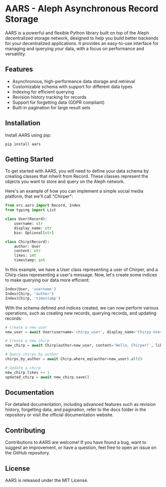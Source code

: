 # AARS - Aleph Asynchronous Record Storage
AARS is a powerful and flexible Python library built on top of the Aleph decentralized storage network, designed to help you build better backends for your decentralized applications. It provides an easy-to-use interface for managing and querying your data, with a focus on performance and versatility.

## Features
- Asynchronous, high-performance data storage and retrieval
- Customizable schema with support for different data types
- Indexing for efficient querying
- Revision history tracking for records
- Support for forgetting data (GDPR compliant)
- Built-in pagination for large result sets

## Installation
Install AARS using pip:

```shell
pip install aars
```

## Getting Started
To get started with AARS, you will need to define your data schema by creating classes that inherit from Record. These classes represent the objects you want to store and query on the Aleph network.

Here's an example of how you can implement a simple social media platform, that we'll call "Chirper":

```python
from src.aars import Record, Index
from typing import List

class User(Record):
    username: str
    display_name: str
    bio: Optional[str]

class Chirp(Record):
    author: User
    content: str
    likes: int
    timestamp: int
```
In this example, we have a User class representing a user of Chirper, and a Chirp class representing a user's message. Now, let's create some indices to make querying our data more efficient:

```python
Index(User, 'username')
Index(Chirp, 'author')
Index(Chirp, 'timestamp')
```
With the schema defined and indices created, we can now perform various operations, such as creating new records, querying records, and updating records:

```python
# Create a new user
new_user = await User(username='chirpy_user', display_name='Chirpy User', bio='I love chirping!').save()

# Create a new chirp
new_chirp = await Chirp(author=new_user, content='Hello, Chirper!', likes=0, timestamp=int(time.time())).save()

# Query chirps by author
chirps_by_author = await Chirp.where_eq(author=new_user).all()

# Update a chirp
new_chirp.likes += 1
updated_chirp = await new_chirp.save()
```

## Documentation
For detailed documentation, including advanced features such as revision history, forgetting data, and pagination, refer to the docs folder in the repository or visit the official documentation website.

## Contributing
Contributions to AARS are welcome! If you have found a bug, want to suggest an improvement, or have a question, feel free to open an issue on the GitHub repository.

## License
AARS is released under the MIT License.
